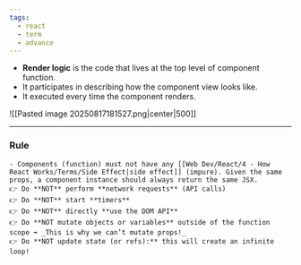 ```yaml
---
tags:
  - react
  - term
  - advance
---
```


- **Render logic** is the code that lives at the top level of component function.
- It participates in describing how the component view looks like.
- It executed every time the component renders.

![[Pasted image 20250817181527.png|center|500]]

---

### Rule

```ad-important
- Components (function) must not have any [[Web Dev/React/4 - How React Works/Terms/Side Effect|side effect]] (impure). Given the same props, a component instance should always return the same JSX.
👉 Do **NOT** perform **network requests** (API calls)
👉 Do **NOT** start **timers**
👉 Do **NOT** directly **use the DOM API**
👉 Do **NOT mutate objects or variables** outside of the function scope ➡️ _This is why we can’t mutate props!_
👉 Do **NOT update state (or refs):** this will create an infinite loop!
```
